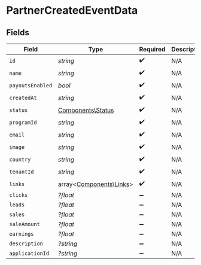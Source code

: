 # PartnerCreatedEventData


## Fields

| Field                                                       | Type                                                        | Required                                                    | Description                                                 |
| ----------------------------------------------------------- | ----------------------------------------------------------- | ----------------------------------------------------------- | ----------------------------------------------------------- |
| `id`                                                        | *string*                                                    | :heavy_check_mark:                                          | N/A                                                         |
| `name`                                                      | *string*                                                    | :heavy_check_mark:                                          | N/A                                                         |
| `payoutsEnabled`                                            | *bool*                                                      | :heavy_check_mark:                                          | N/A                                                         |
| `createdAt`                                                 | *string*                                                    | :heavy_check_mark:                                          | N/A                                                         |
| `status`                                                    | [Components\Status](../../Models/Components/Status.md)      | :heavy_check_mark:                                          | N/A                                                         |
| `programId`                                                 | *string*                                                    | :heavy_check_mark:                                          | N/A                                                         |
| `email`                                                     | *string*                                                    | :heavy_check_mark:                                          | N/A                                                         |
| `image`                                                     | *string*                                                    | :heavy_check_mark:                                          | N/A                                                         |
| `country`                                                   | *string*                                                    | :heavy_check_mark:                                          | N/A                                                         |
| `tenantId`                                                  | *string*                                                    | :heavy_check_mark:                                          | N/A                                                         |
| `links`                                                     | array<[Components\Links](../../Models/Components/Links.md)> | :heavy_check_mark:                                          | N/A                                                         |
| `clicks`                                                    | *?float*                                                    | :heavy_minus_sign:                                          | N/A                                                         |
| `leads`                                                     | *?float*                                                    | :heavy_minus_sign:                                          | N/A                                                         |
| `sales`                                                     | *?float*                                                    | :heavy_minus_sign:                                          | N/A                                                         |
| `saleAmount`                                                | *?float*                                                    | :heavy_minus_sign:                                          | N/A                                                         |
| `earnings`                                                  | *?float*                                                    | :heavy_minus_sign:                                          | N/A                                                         |
| `description`                                               | *?string*                                                   | :heavy_minus_sign:                                          | N/A                                                         |
| `applicationId`                                             | *?string*                                                   | :heavy_minus_sign:                                          | N/A                                                         |
